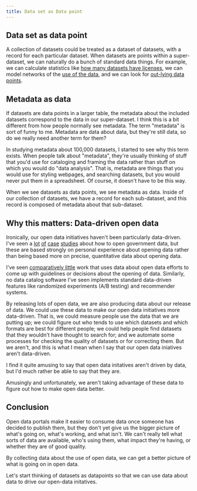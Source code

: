 ```yaml
---
title: Data set as Data point
---
```

<!-- For the winter issue of Socrata's magazine -->

## Data set as data point
A collection of datasets could be treated as a dataset
of datasets, with a record for each particular dataset.
When datasets are points within a super-dataset,
we can naturally do a bunch of standard data things.
For example, we can calculate statistics like
[how many datasets have licenses](/!/open-data-licensing),
we can model networks of the
[use of the data](http://www.chriswhong.com/nycopendata/),
and we can look for [out-lying data points](/!/socrata-users/).

## Metadata as data
If datasets are data points in a larger table, the metadata
about the included datasets correspond to the data in our
super-dataset. I think this is a bit different from how people
normally see metadata.
The term "metadata" is sort of funny to me.
Metadata are data about
data, but they're still data, so do we really need another term
for them?

In studying metadata about 100,000 datasets, I started
to see why this term exists.
When people talk about "metadata", they're
usually thinking of stuff that you'd use for cataloging
and framing the data rather than stuff on which you would do
"data analysis". That is, metadata are things that you would use
for styling webpages, and searching datasets,
but you would never put them in a spreadsheet.
Of course, it doesn't have to be this way.

When we see datasets as data points, we see metadata as data.
Inside of our collection of datasets, we have a record for each
sub-dataset, and this record is composed of metadata about that
sub-dataset.

## Why this matters: Data-driven open data
Ironically, our open data
initiatives haven't been particularly data-driven. I've seen a
[lot](http://beyondtransparency.org/)
[of](http://www.socrata.com/case-studies/)
[case](http://ckan.org/case-studies/)
[studies](http://theodi.org/case-studies)
about how to open government data, but these are based strongly
on personal experience about opening data rather than being based
more on precise, quantitative data about opening data.

I've seen [comparatively little](/open-data) work that uses data
about open data efforts to come up with guidelines or
decisions about the opening of data. Similarly, no data catalog
software I've seen implements standard
data-driven features like randomized experiments (A/B testing)
and recommender systems.

By releasing lots of open data, we are also
producing data about our release of data.
We could use these data to make our open data initiatives more data-driven.
That is, we could measure people use the data that we are putting up;
we could figure out who tends to use which datasets and which formats
are best for different people; we could help people find datasets that
they wouldn't have thought to search for;
and we automate some processes for checking the
quality of datasets or for correcting them.
But we aren't, and this is what I mean when I say that our open data
iniatives aren't data-driven.

I find it quite amusing to say that open data initatives aren't driven
by data, but I'd much rather be able to say that they are.

Amusingly and unfortunately, we aren't taking
advantage of these data to figure out how to make open data better.

## Conclusion
Open data portals make it easier to consume data once someone
has decided to publish them, but they don't yet give us the
bigger picture of what's going on, what's working, and what isn't.
We can't really tell what sorts of data are available, who's using them,
what impact they're having, or whether they are of good quality.

By collecting data about the use of open data, we can get a
better picture of what is going on in open data.

Let's start thinking of datasets as datapoints so that we can use
data about data to drive our open-data initatives.
